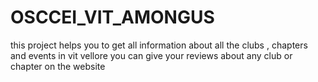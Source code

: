 # OSCCEI_VIT_AMONGUS
this project helps you to get all information about all the clubs , chapters and events in vit vellore
you can give your reviews about any club or chapter on the website

